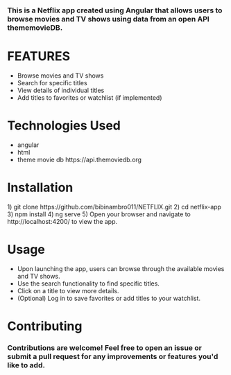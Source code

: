 <h3>This is a Netflix app created using Angular that allows users to browse movies and TV shows using data from an open API thememovieDB.</h3>
 <h1>FEATURES</h1>
 <ul>
   <li>Browse movies and TV shows</li>
   <li>Search for specific titles</li>
      <li>View details of individual titles</li>
      <li>Add titles to favorites or watchlist (if implemented)</li>
 </ul>
 <h1>Technologies Used</h1>
 <ul>
   <li>angular</li>
   <li>html</li>
   <li>theme movie db <a>https://api.themoviedb.org</a></li>
 </ul>

 <h1>Installation</h1>
 1) git clone https://github.com/bibinambro011/NETFLIX.git
 2) cd netflix-app
 3) npm install
 4) ng serve
 5) Open your browser and navigate to http://localhost:4200/ to view the app.

 <h1>Usage</h1>
 <ul><li>
   Upon launching the app, users can browse through the available movies and TV shows.</li>
   <li>
     Use the search functionality to find specific titles.
   </li>
   <li>Click on a title to view more details.</li>
   <li>(Optional) Log in to save favorites or add titles to your watchlist.</li>
 </ul>

 <h1>Contributing</h1>
 <h3>Contributions are welcome! Feel free to open an issue or submit a pull request for any improvements or features you'd like to add.</h3>
 

 
